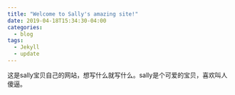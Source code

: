```yaml
---
title: "Welcome to Sally's amazing site!"
date: 2019-04-18T15:34:30-04:00
categories:
  - blog
tags:
  - Jekyll
  - update
---
```


这是sally宝贝自己的网站，想写什么就写什么。sally是个可爱的宝贝，喜欢叫人傻逼。

[jekyll-docs]: https://jekyllrb.com/docs/home
[jekyll-gh]:   https://github.com/jekyll/jekyll
[jekyll-talk]: https://talk.jekyllrb.com/
